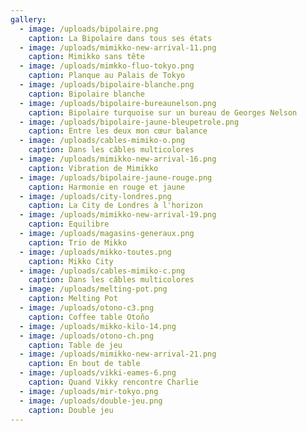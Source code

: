 ```yaml
---
gallery:
  - image: /uploads/bipolaire.png
    caption: La Bipolaire dans tous ses états
  - image: /uploads/mimikko-new-arrival-11.png
    caption: Mimikko sans tête
  - image: /uploads/mimkko-fluo-tokyo.png
    caption: Planque au Palais de Tokyo
  - image: /uploads/bipolaire-blanche.png
    caption: Bipolaire blanche
  - image: /uploads/bipolaire-bureaunelson.png
    caption: Bipolaire turquoise sur un bureau de Georges Nelson
  - image: /uploads/bipolaire-jaune-bleupetrole.png
    caption: Entre les deux mon cœur balance
  - image: /uploads/cables-mimiko-o.png
    caption: Dans les câbles multicolores
  - image: /uploads/mimikko-new-arrival-16.png
    caption: Vibration de Mimikko
  - image: /uploads/bipolaire-jaune-rouge.png
    caption: Harmonie en rouge et jaune
  - image: /uploads/city-londres.png
    caption: La City de Londres à l'horizon
  - image: /uploads/mimikko-new-arrival-19.png
    caption: Equilibre
  - image: /uploads/magasins-generaux.png
    caption: Trio de Mikko
  - image: /uploads/mikko-toutes.png
    caption: Mikko City
  - image: /uploads/cables-mimiko-c.png
    caption: Dans les câbles multicolores
  - image: /uploads/melting-pot.png
    caption: Melting Pot
  - image: /uploads/otono-c3.png
    caption: Coffee table Otoño
  - image: /uploads/mikko-kilo-14.png
  - image: /uploads/otono-ch.png
    caption: Table de jeu
  - image: /uploads/mimikko-new-arrival-21.png
    caption: En bout de table
  - image: /uploads/vikki-eames-6.png
    caption: Quand Vikky rencontre Charlie
  - image: /uploads/mir-tokyo.png
  - image: /uploads/double-jeu.png
    caption: Double jeu
---
```

